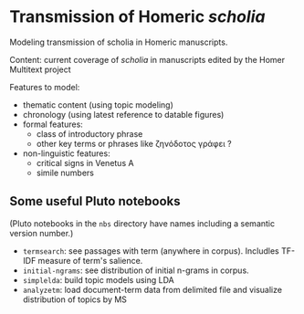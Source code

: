 # Transmission of Homeric *scholia*


Modeling transmission of scholia in Homeric manuscripts.

Content: current coverage of *scholia* in manuscripts edited by the Homer Multitext project


Features to model:

- thematic content (using topic modeling)
- chronology (using latest reference to datable figures)
- formal features:
    - class of introductory phrase
    - other key terms or phrases like ζηνόδοτος γράφει ?
- non-linguistic features:
    - critical signs in Venetus A
    - simile numbers



## Some useful Pluto notebooks

(Pluto notebooks in the `nbs` directory have names including a semantic version number.)


- `termsearch`: see passages with term (anywhere in corpus). Includles TF-IDF measure of term's salience.
- `initial-ngrams`: see distribution of initial n-grams in corpus.
- `simplelda`: build topic models using LDA
- `analyzetm`: load document-term data from delimited file and visualize distribution of topics by MS

